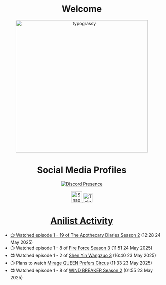 <div align="center">

# Welcome
<a href="https://github.com/kawarimidoll/typograssy">
    <img alt="typograssy" src="https://typograssy.deno.dev/api?text=%E3%82%88%E3%81%86%E3%81%93%E3%81%9D%E3%81%BF%E3%81%AA%E3%81%95%E3%82%93%20-%20Sheby--&&l0=none&l1=82d9d0&l2=027353&l3=038c4c&l4=01402e&bg=none&frame=none&speed=100&comment=" width="421.99">
</a>

</div>

<div align="center">

# Social Media Profiles

[![Discord Presence](https://lanyard.cnrad.dev/api/612532963938271232)](https://discord.com/users/612532963938271232)


<a href="https://www.snapchat.com/add/a.sheby" title="Snapchat Profile">
    <img src="https://www.freepnglogos.com/uploads/snapchat-logo-png-0.png" width="35" alt="Snapchat Logo" />


<a href="https://t.me/ASheby" title="Telegram Profile">
    <img src="https://www.freepnglogos.com/uploads/telegram-logo-png-0.png" width="30" alt="Telegram Logo" />


</div>

<div align="center">

# Anilist Activity

</div>

<!-- ANILIST_ACTIVITY:start -->

-   📺 Watched episode 1 - 19 of [The Apothecary Diaries Season 2](https://anilist.co/anime/176301) (12:28 24 May 2025)
-   📺 Watched episode 1 - 8 of [Fire Force Season 3](https://anilist.co/anime/149118) (11:51 24 May 2025)
-   📺 Watched episode 1 - 2 of [Shen Yin Wangzuo 3](https://anilist.co/anime/185729) (16:40 23 May 2025)
-   📺 Plans to watch [Mirage QUEEN Prefers Circus](https://anilist.co/anime/140765) (11:33 23 May 2025)
-   📺 Watched episode 1 - 8 of [WIND BREAKER Season 2](https://anilist.co/anime/178680) (01:55 23 May 2025)

<!-- ANILIST_ACTIVITY:end -->
